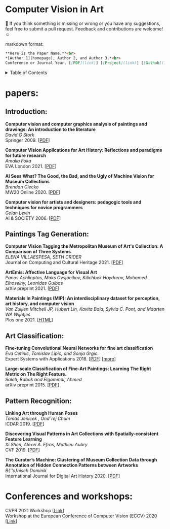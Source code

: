 # Computer Vision in Art

:rotating_light: If you think something is missing or wrong or you have any suggestions, feel free to submit a pull request. Feedback and contributions are welcome! :relaxed:


markdown format:
``` markdown
**Here is the Paper Name.**<br>
*[Author 1](homepage), Author 2, and Author 3.*<br>
Conference or Journal Year. [[PDF](link)] [[Project](link)] [[Github](link)] [[Video](link)] [[Data](link)]
```

<details><summary>Table of Contents</summary><p>

- [Papers](#papers)
    - [Introduction](#introduction)
    - [Tag Generation of Paintings](#paintings-tag-generation)
    - [Art Classification](#art-classification)
    - [Pattern Recognition](#pattern-recognition)
- [Conferences and Workshops](#conferences-and-workshops)
</p></details><p></p>



# papers:

## Introduction:

**Computer vision and computer graphics analysis of paintings and drawings: An introduction to the literature**<br>
*David G Stork*<br>
Springer 2009. [[PDF](https://citeseerx.ist.psu.edu/viewdoc/download?doi=10.1.1.565.5229&rep=rep1&type=pdf)]

**Computer Vision Applications for Art History: Reflections and paradigms for future research**<br>
*Amalia Foka*<br>
EVA London 2021. [[PDF](https://www.scienceopen.com/document_file/1afdb236-5558-4dd5-83af-91227961edb8/ScienceOpen/073_Foka_EVA21.pdf)]


**AI Sees What? The Good, the Bad, and the Ugly of Machine Vision for Museum Collections**<br>
*Brendan Ciecko*<br>
MW20 Online 2020. [[PDF](https://www.researchgate.net/profile/Brendan-Ciecko/publication/339603082_AI_Sees_What_The_Good_the_Bad_and_the_Ugly_of_Machine_Vision_for_Museum_Collections/links/5e5be453299bf1bdb84aade3/AI-Sees-What-The-Good-the-Bad-and-the-Ugly-of-Machine-Vision-for-Museum-Collections.pdf)]

**Computer vision for artists and designers: pedagogic tools and techniques for novice programmers**<br>
*Golan Levin*<br>
AI \& SOCIETY 2006. [[PDF](https://idp.springer.com/authorize/casa?redirect_uri=https://link.springer.com/content/pdf/10.1007/s00146-006-0049-2.pdf&casa_token=ovv3EQqjYnAAAAAA:gPUnUAJPsCs5KiajsWDVCgFJPU-wzB_AwsYTxhY3gPRfvYvkS-lrviBuouNUL-epsBYLp0E9g5DnyHE)]



## Paintings Tag Generation:

**Computer Vision Tagging the Metropolitan Museum of Art's Collection: A Comparison of Three Systems**<br>
*ELENA VILLAESPESA, SETH CRIDER*<br>
Journal on Computing and Cultural Heritage 2021. [[PDF](https://dl.acm.org/doi/pdf/10.1145/3446621)]


**ArtEmis: Affective Language for Visual Art**<br>
*Panos Achlioptas, Maks Ovsjanikov, Kilichbek Haydarov, Mohamed Elhoseiny, Leonidas Guibas*<br>
arXiv preprint 2021. [[PDF](https://arxiv.org/abs/2101.07396)]

**Materials In Paintings (MIP): An interdisciplinary dataset for perception, art history, and computer vision**<br>
*Van Zuijlen Mitchell JP, Hubert Lin, Kavita Bala, Sylvia C. Pont, and Maarten WA Wijntjes*<br>
Plos one 2021. [[HTML](https://journals.plos.org/plosone/article?id=10.1371/journal.pone.0255109)]


## Art Classification:

**Fine-tuning Convolutional Neural Networks for fine art classification**<br>
*Eva Cetinic, Tomislav Lipic, and Sonja Grgic.*<br>
Expert Systems with Applications 2018. [[PDF](https://www.vcl.fer.hr/papers_pdf/Fine-tuning%20Convolutional%20Neural%20Networks%20for%20fine%20art%20classification.pdf)] [[more](https://towardsdatascience.com/a-survey-of-computer-vision-in-fine-art-classification-9c7e60ad3fc2)]

**Large-scale Classification of Fine-Art Paintings: Learning The Right Metric on The Right Feature.**<br>
*Saleh, Babak and Elgammal, Ahmed*<br>
arXiv preprint 2015. [[PDF](https://arxiv.org/abs/1505.00855)] 

## Pattern Recognition:


**Linking Art through Human Poses**<br>
*Tomas Jenicek , Ondˇrej Chum*<br>
ICDAR 2019. [[PDF](https://cmp.felk.cvut.cz/~chum/papers/Jenicek-ICDAR19.pdf)] 

**Discovering Visual Patterns in Art Collections with Spatially-consistent Feature Learning**<br>
*Xi Shen, Alexei A. Efros, Mathieu Aubry*<br>
CVF 2019. [[PDF](https://openaccess.thecvf.com/content_CVPR_2019/papers/Shen_Discovering_Visual_Patterns_in_Art_Collections_With_Spatially-Consistent_Feature_Learning_CVPR_2019_paper.pdf)] 

**The Curator’s Machine: Clustering of Museum Collection Data through Annotation of Hidden Connection Patterns between Artworks**<br>
*B{\''o}nisch Dominik*<br>
International Journal for Digital Art History 2020. [[PDF](https://journals.ub.uni-heidelberg.de/index.php/dah/article/download/75953/75160)]


# Conferences and workshops:
CVPR 2021 Workshop [[Link](https://sites.google.com/view/ec3v-cvpr2021/program?authuser=0)] <br>
Workshop at the European Conference of Computer Vision (ECCV) 2020 [[Link](https://visarts.eu/)] <br>

